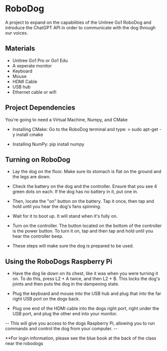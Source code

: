 # RoboDog
A project to expand on the capabilities of the Unitree Go1 RoboDog and introduce the ChatGPT API in order to communicate with the dog through our voices.

## Materials
- Unitree Go1 Pro or Go1 Edu
- A seperate monitor
- Keyboard
- Mouse
- HDMI Cable
- USB hub
- Ethernet cable or wifi

## Project Dependencies
You're going to need a Virtual Machine, Numpy, and CMake 

- Installing CMake: Go to the RoboDog terminal and type: > sudo apt-get -y install cmake

- Installing NumPy: pip install numpy

## Turning on RoboDog
- Lay the dog on the floor. Make sure its stomach is flat on the ground and the legs are down.

- Check the battery on the dog and the controller. Ensure that you see 4 green dots on each. If the dog has no battery in it, put one in. 

- Then, locate the "on" button on the battery. Tap it once, then tap and hold until you hear the dog's fans spinning.

- Wait for it to boot up. It will stand when it's fully on.

- Turn on the controller. The button located on the bottom of the controller is the power button. To turn it on, tap and then tap and hold until you hear the controller beep.

- These steps will make sure the dog is prepared to be used. 

## Using the RoboDogs Raspberry Pi
- Have the dog lie down on its chest, like it was when you were turning it on. To do this, press L2 + A twice, and then L2 + B. This locks the dog's joints and then puts the dog in the dampening state.

- Plug the keyboard and mouse into the USB hub and plug that into the far right USB port on the dogs back.

- Plug one end of the HDMI cable into the dogs right port, right under the USB port, and plug the other end into your monitor.

-- This will give you access to the dogs Raspberry Pi, allowing you to run commands and control the dog from your computer. --

**For login information, please see the blue book at the back of the class near the robodogs

